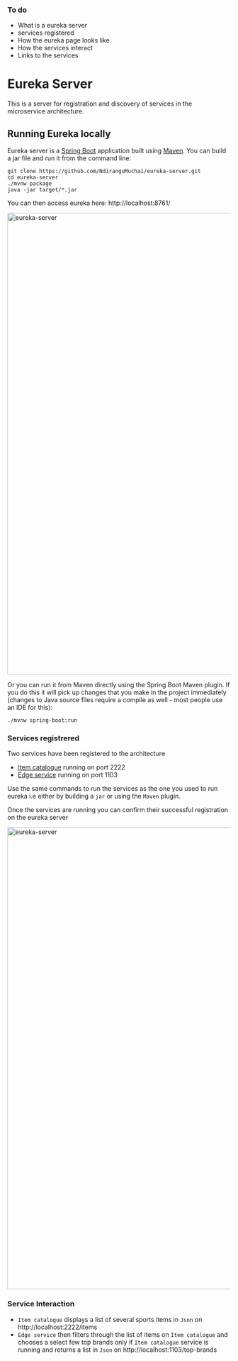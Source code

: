 ### To do 
* What is a eureka server
* services registered
* How the eureka page looks like
* How the services interact 
* Links to the services

# Eureka Server

This is a server for registration and discovery of services in the microservice architecture.

## Running Eureka locally
Eureka server is a [Spring Boot](https://spring.io/guides/gs/spring-boot) application built using [Maven](https://spring.io/guides/gs/maven/). You can build a jar file and run it from the command line:


```
git clone https://github.com/NdiranguMuchai/eureka-server.git
cd eureka-server
./mvnw package
java -jar target/*.jar
```

You can then access eureka here: http://localhost:8761/

<img width="1042" alt="eureka-server" src="https://cloud.githubusercontent.com/assets/838318/19727082/2aee6d6c-9b8e-11e6-81fe-e889a5ddfded.png">

Or you can run it from Maven directly using the Spring Boot Maven plugin. If you do this it will pick up changes that you make in the project immediately (changes to Java source files require a compile as well - most people use an IDE for this):

```
./mvnw spring-boot:run
```

### Services registrered
Two services have been registered to the architecture

* [Item catalogue](https://github.com/NdiranguMuchai/item-catalogue) running on port 2222
* [Edge service](https://github.com/NdiranguMuchai/edge-service) running on port 1103

Use the same commands to run the services as the one you used 
to run eureka i.e either by building a `jar` or using the `Maven` plugin.

Once the services are running you can confirm their successful registration on the eureka server

<img width="1042" alt="eureka-server" src="https://cloud.githubusercontent.com/assets/838318/19727082/2aee6d6c-9b8e-11e6-81fe-e889a5ddfded.png">

### Service Interaction
* `Item catalogue` displays a list of several sports items in `Json` on http://localhost:2222/items
* `Edge service` then filters through the list of items on `Item catalogue` and chooses a select few top brands only if `Item catalogue` service is running and returns a list in `Json` on http://localhost:1103/top-brands